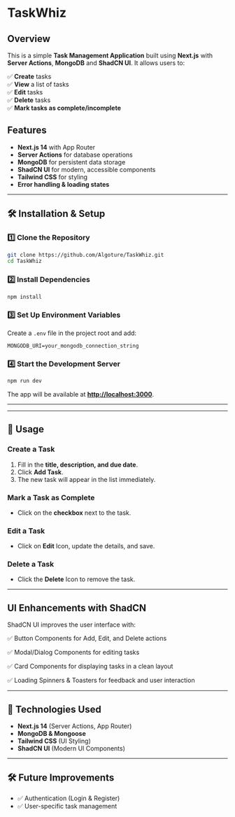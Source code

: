 # TaskWhiz

## Overview

This is a simple **Task Management Application** built using **Next.js** with **Server Actions**, **MongoDB** and **ShadCN UI**. It allows users to:

✅ **Create** tasks\
✅ **View** a list of tasks\
✅ **Edit** tasks\
✅ **Delete** tasks\
✅ **Mark tasks as complete/incomplete**

## Features

- **Next.js 14** with App Router
- **Server Actions** for database operations
- **MongoDB** for persistent data storage
- **ShadCN UI** for modern, accessible components
- **Tailwind CSS** for styling
- **Error handling & loading states**

---

## 🛠️ Installation & Setup

### **1️⃣ Clone the Repository**

```sh
git clone https://github.com/Algoture/TaskWhiz.git
cd TaskWhiz
```

### **2️⃣ Install Dependencies**

```sh
npm install 
```

### **3️⃣ Set Up Environment Variables**

Create a `.env` file in the project root and add:

```env
MONGODB_URI=your_mongodb_connection_string
```

### **4️⃣ Start the Development Server**

```sh
npm run dev
```

The app will be available at **[http://localhost:3000](http://localhost:3000)**.

---


---

## 🚀 Usage

### **Create a Task**

1. Fill in the **title, description, and due date**.
2. Click **Add Task**.
3. The new task will appear in the list immediately.

### **Mark a Task as Complete**

- Click on the **checkbox** next to the task.

### **Edit a Task**

- Click on **Edit** Icon, update the details, and save.

### **Delete a Task**

- Click the **Delete** Icon to remove the task.

---
## UI Enhancements with ShadCN

ShadCN UI improves the user interface with:

✅ Button Components for Add, Edit, and Delete actions

✅ Modal/Dialog Components for editing tasks

✅ Card Components for displaying tasks in a clean layout

✅ Loading Spinners & Toasters for feedback and user interaction

---

## 🔧 Technologies Used

- **Next.js 14** (Server Actions, App Router)
- **MongoDB & Mongoose**
- **Tailwind CSS** (UI Styling)
- **ShadCN UI** (Modern UI Components)


---

## 🛠️ Future Improvements

- ✅ Authentication (Login & Register)
- ✅ User-specific task management
